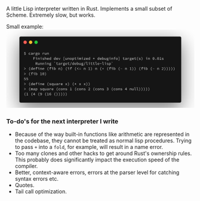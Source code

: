 A little Lisp interpreter written in Rust. Implements a small subset of Scheme.
Extremely slow, but works.

Small example:
![Small example](example-screenshot.png)

### To-do's for the next interpreter I write
- Because of the way built-in functions like arithmetic are represented in the
  codebase, they cannot be treated as normal lisp procedures. Trying to pass
  `+` into a `fold`, for example, will result in a name error.
- Too many clones and other hacks to get around Rust's ownership rules. This
  probably does significantly impact the execution speed of the compiler.
- Better, context-aware errors, errors at the parser level for catching syntax
  errors etc.
- Quotes.
- Tail call optimization.
